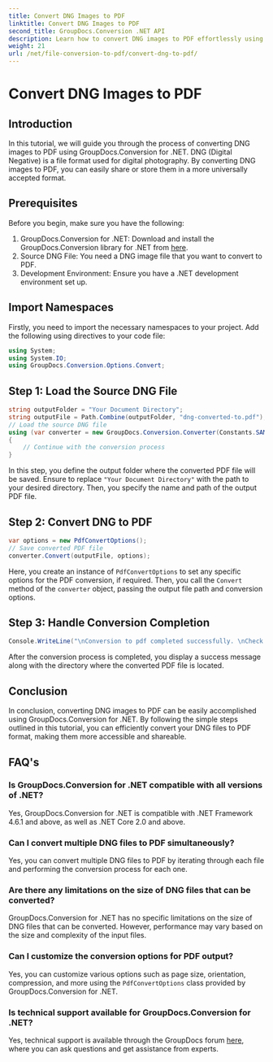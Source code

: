 ```yaml
---
title: Convert DNG Images to PDF
linktitle: Convert DNG Images to PDF
second_title: GroupDocs.Conversion .NET API
description: Learn how to convert DNG images to PDF effortlessly using GroupDocs.Conversion for .NET. Follow our step-by-step guide for seamless conversion.
weight: 21
url: /net/file-conversion-to-pdf/convert-dng-to-pdf/
---
```


# Convert DNG Images to PDF

## Introduction
In this tutorial, we will guide you through the process of converting DNG images to PDF using GroupDocs.Conversion for .NET. DNG (Digital Negative) is a file format used for digital photography. By converting DNG images to PDF, you can easily share or store them in a more universally accepted format.
## Prerequisites
Before you begin, make sure you have the following:
1. GroupDocs.Conversion for .NET: Download and install the GroupDocs.Conversion library for .NET from [here](https://releases.groupdocs.com/conversion/net/).
2. Source DNG File: You need a DNG image file that you want to convert to PDF.
3. Development Environment: Ensure you have a .NET development environment set up.

## Import Namespaces
Firstly, you need to import the necessary namespaces to your project. Add the following using directives to your code file:
```csharp
using System;
using System.IO;
using GroupDocs.Conversion.Options.Convert;
```
## Step 1: Load the Source DNG File
```csharp
string outputFolder = "Your Document Directory";
string outputFile = Path.Combine(outputFolder, "dng-converted-to.pdf");
// Load the source DNG file
using (var converter = new GroupDocs.Conversion.Converter(Constants.SAMPLE_DNG))
{
    // Continue with the conversion process
}
```
In this step, you define the output folder where the converted PDF file will be saved. Ensure to replace `"Your Document Directory"` with the path to your desired directory. Then, you specify the name and path of the output PDF file.
## Step 2: Convert DNG to PDF
```csharp
var options = new PdfConvertOptions();
// Save converted PDF file
converter.Convert(outputFile, options);
```
Here, you create an instance of `PdfConvertOptions` to set any specific options for the PDF conversion, if required. Then, you call the `Convert` method of the `converter` object, passing the output file path and conversion options.
## Step 3: Handle Conversion Completion
```csharp
Console.WriteLine("\nConversion to pdf completed successfully. \nCheck output in {0}", outputFolder);
```
After the conversion process is completed, you display a success message along with the directory where the converted PDF file is located.

## Conclusion
In conclusion, converting DNG images to PDF can be easily accomplished using GroupDocs.Conversion for .NET. By following the simple steps outlined in this tutorial, you can efficiently convert your DNG files to PDF format, making them more accessible and shareable.
## FAQ's
### Is GroupDocs.Conversion for .NET compatible with all versions of .NET?
Yes, GroupDocs.Conversion for .NET is compatible with .NET Framework 4.6.1 and above, as well as .NET Core 2.0 and above.
### Can I convert multiple DNG files to PDF simultaneously?
Yes, you can convert multiple DNG files to PDF by iterating through each file and performing the conversion process for each one.
### Are there any limitations on the size of DNG files that can be converted?
GroupDocs.Conversion for .NET has no specific limitations on the size of DNG files that can be converted. However, performance may vary based on the size and complexity of the input files.
### Can I customize the conversion options for PDF output?
Yes, you can customize various options such as page size, orientation, compression, and more using the `PdfConvertOptions` class provided by GroupDocs.Conversion for .NET.
### Is technical support available for GroupDocs.Conversion for .NET?
Yes, technical support is available through the GroupDocs forum [here](https://forum.groupdocs.com/c/conversion/11), where you can ask questions and get assistance from experts.
